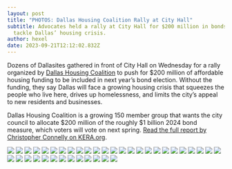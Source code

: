 ```yaml
---
layout: post
title: "PHOTOS: Dallas Housing Coalition Rally at City Hall"
subtitle: Advocates held a rally at City Hall for $200 million in bonds to
  tackle Dallas’ housing crisis.
author: hexel
date: 2023-09-21T12:12:02.832Z
---
```

Dozens of Dallasites gathered in front of City Hall on Wednesday for a rally organized by [Dallas Housing Coalition](https://www.dallashousingcoalition.com/) to push for $200 million of affordable housing funding to be included in next year’s bond election. Without the funding, they say Dallas will face a growing housing crisis that squeezes the people who live here, drives up homelessness, and limits the city’s appeal to new residents and businesses.

Dallas Housing Coalition is a growing 150 member group that wants the city council to allocate $200 million of the roughly $1 billion 2024 bond measure, which voters will vote on next spring. [Read the full report by Christopher Connelly on KERA.org](https://www.keranews.org/texas-news/2023-09-20/at-city-hall-advocates-rally-for-200-million-in-bonds-to-tackle-dallas-housing-crisis).

![](https://lh3.googleusercontent.com/pw/AIL4fc_HKZ0I4hEpXSR4HeR2n0bK_jaXhq-8fYlGt6UsU9WZ7tBQE4GBmP7H_JCovyAwODPaml2ueejd_Q2MJr-rQ4MWjXIVwKqcIxLudcft4u1WG2OP7Ex5=w1920-h1080)
![](https://lh3.googleusercontent.com/pw/AIL4fc_7RAa4EKrV1oHP0PYIUoBzOaIQ1LQuQVjvOR4uaTPD3bbTXofnx6VeU9w1ZMviUz_ucNBd_20-O7nNWx77VSvMXMcM1QAoalwyfU-1M-9MieYeAw3y=w1920-h1080)
![](https://lh3.googleusercontent.com/pw/AIL4fc-50Q0rMe2kKzzDO-pm3KwnwubeXsG7fSB6zz90q8IsFsJbZlPaTzKBMTh__sh3JxYcg3a2xbx5zzT02ifi7qvP2NM0DFFzRjzRi2t61J0sbOmlp4eV=w1920-h1080)
![](https://lh3.googleusercontent.com/pw/AIL4fc9ZyhlocBVUcudvmBL_ovWH_HY5uI4qfZPaXZ8R4qav4wLYEPUhP00YZZYKV27slq2KgVIS_Te1kXpk0TSGrrBVY1ECXXcWtSOBgFrzTRMpwTptPlJH=w1920-h1080)
![](https://lh3.googleusercontent.com/pw/AIL4fc8T2RkplDevkaWfUVXnVrJhS1Tqv_sPCFPazSngcS5quehXk_PhfHwet60_ky7qhLVUVdbWzf55Xh55ST2h7bSgsjWcif_XeoPJb9Jh3QikXkZsmHig=w1920-h1080)
![](https://lh3.googleusercontent.com/pw/AIL4fc9pSPrXHoVb2aeok7UnDCarELt9PnpM5lW8Bmr30jMaDHFEStDfkgs3cpYujWLffeRy10qUXoPdhI4cI3fwa93C4dAQr4zqHLvxUAOWOVCSiO5Kjbiw=w1920-h1080)
![](https://lh3.googleusercontent.com/pw/AIL4fc_SwMramZI0aFGSYI1NwTNH0p4iLgZqlUo3YFp1k99TqRutxi3N2Sy8-4tYIrrYw4bwb4Jz_-RJsmKfIZeio0v0Qrfr0589p7qUEki4bEevYLfYdIRn=w1920-h1080)
![](https://lh3.googleusercontent.com/pw/AIL4fc-rMJ7xo9niQoblAWlZxqBd98eUAPnT1IhuWjqWBMP2rFEN1cPB-yPbxbaNDyEXw16Sz6n-eYvil3oSMPqTVcXSVwCm-8E2asjGM-U8f7B-y1bSsU8C=w1920-h1080)
![](https://lh3.googleusercontent.com/pw/AIL4fc-zIncyx_nahtuMplgMAoBBkyOHwjZL5hNsiJXE9-fOTQtdp5Qir9bsZjP37GCArXmpsD2Nceyu4LS5XykQjJhSs8bz2ha2hLB79jkroLBvDBwnKAH9=w1920-h1080)
![](https://lh3.googleusercontent.com/pw/AIL4fc8NTvHwTs5TniFAy_PxGfSLlSvqOFL9M79ptCmNL23rG0HbfLjM-QNxKEAdwOSWJTnfIH_SfTB8XP7px6reF0UR5TBVs1IEZJ8q8ywG1ti02iMpfBko=w1920-h1080)
![](https://lh3.googleusercontent.com/pw/AIL4fc_TtLJWN36PK25z-zbLXa7cgTr5oHR82JQqXaBRXY2oYLbbetoT9IHSC7hbNaBdBNWYFcH24vq2jSng8KShAMy63MK_b3Zb9s5uypgc9y8iVY8BNjBp=w1920-h1080)
![](https://lh3.googleusercontent.com/pw/AIL4fc_mZa47BQ8jqLm3wleNAVHrJUVLZ_unmhg_qBaCIOKJTNX30CmERKa_tkYhhQsMN1zhxsKNAUTPStz9YaC4utWyvBQcv_ki94LizltaIoteRU11xSL8=w1920-h1080)
![](https://lh3.googleusercontent.com/pw/AIL4fc88Qf4uEtrKZtAQcw3F2_mSApNpkveJ74IuOMvtwrm_SApYIDYtlOht8ZzjhTux9letR-YBKs4zIbDAOns9g9nhVln8aJg36qCQ5SEgpopbDGGtJCZD=w1920-h1080)
![](https://lh3.googleusercontent.com/pw/AIL4fc_lQAQPW6_txXOy43tDgHTvA8hRl72xNNNltk6o-8Aoqo9eUiuGGJHANz0BYlGG7IAxnBFe14qAu_0aAQD9KEIUNy_OL9k1au3f76m8vQRD_BI6QH-Y=w1920-h1080)
![](https://lh3.googleusercontent.com/pw/AIL4fc-ljCaTuhvs9oWwNGdYXtxb0b6pBV0V56dNB7-u8vLkvQuXnlW5h0Uhga-ueoFgqMKRXCBZkDr6CfrdZjSAMFJoP485aezC1npoXSbRW0Iz17G6Glkn=w1920-h1080)
![](https://lh3.googleusercontent.com/pw/AIL4fc-DP0ekhe9ho47c9RL25-XphHhZ79ZNrvsZ3KJHsYcf5gJLyy9pYsXEj7W3ZZ3y0G8wxjUfF6IZbV0pxYMPon2RWYjH5aTmyQlMkx5EbdHrUurjRZ-9=w1920-h1080)
![](https://lh3.googleusercontent.com/pw/AIL4fc-z-fePOTjMhvmx6jGKO3IZIA1MpFMf4FisBWdv5tw7y3ihD1Mh3jqgwUG28i83NO2HM4zspwAHoi2nYB2rNt09-Uj20nQzBPLAI6-YkGLBPijXKHdw=w1920-h1080)
![](https://lh3.googleusercontent.com/pw/AIL4fc_vxUaH3ESBmywq_lqbZaYJjMoGjlrAGgh9SzJ0rGrgST2463o76jzJh9S06uAxRYlti7Y50_Jcfs2wy2hH5oHSyRhTD47F0cQOJvy5sWFEBhKCPPHW=w1920-h1080)
![](https://lh3.googleusercontent.com/pw/AIL4fc-mTJ_TbRohkoMEuqRuseryjGAukPle95X70UooQqMVH0A8-5ToP1rAU32yFjgv6otL7TMHqdeTU-CCyP1U3ctAqDXZc4uvBt9HcYyNT4QnxoUYfp5J=w1920-h1080)
![](https://lh3.googleusercontent.com/pw/AIL4fc-rccD0u9w1eyRH1FBZiBQuHswfu_wQQCfXqYrlvekPFBhdsZ6b-rkXz3mweIaIQljaMZsOsSBUi-2pkrYvgYHQ1cBn89AOWwaKXCg0mAA2xG0tQN93=w1920-h1080)
![](https://lh3.googleusercontent.com/pw/AIL4fc-Gsu8t1SDwXFurjSNxtfxOqyTzFoPly_rtMavsqqbY89fJ85es4f7DvH_9S_-4CXxy5G8OBXjY9117gChpL4SmfDIwYr-MQudkcTWdLXnZFvH84DeB=w1920-h1080)
![](https://lh3.googleusercontent.com/pw/AIL4fc-RQXhVviAABVGzEFtiWMWYKm6jQKSzUQtbfy_AvvyMvZICfg2GAfdpWHylax03Ygjzqwx7LF2Q8EELq2bCA-PLJIwlZHR4jfXiwViONNJhk_y84v9M=w1920-h1080)
![](https://lh3.googleusercontent.com/pw/AIL4fc_83UzqZrHZM2BBO8khhfmo7wZ0D-nmrC2S56b2tttP1-FuLgsMiSj3eK9XgEp9H2k4-WHb3Cxr6AjnPCa15DaWII6xYRkZ9lcmfEyINEQwzwMfPFUJ=w1920-h1080)
![](https://lh3.googleusercontent.com/pw/AIL4fc_KjUFsqQ8BdsJ5lvvu68SPR05vN0k4b8K1Sgj5IBltuk-Y0qSWWcrnMVVPuPWGZCvL1mtxoTQSheCMl0y6AG-eV1OKvxYZ18L9bIztnI0JBLKIUCH-=w1920-h1080)
![](https://lh3.googleusercontent.com/pw/AIL4fc86AtDRCfqmOqUf1sPqttzsWXYHFnDaMBQ_OnAllpwHucmLbvJvAuCM7cy2qKrTUGfteRHk3NE3dl_f495FoACBlgPI595pYpXgeHToBnnSsbpOLc6Q=w1920-h1080)
![](https://lh3.googleusercontent.com/pw/AIL4fc_T_1B7nRTz68-2zqQ4aEfLUDciMztAR0IuMVUI24RB9hJmnipOOZtRz9uayzacnCzwaPM-Gr-7rmGIsgsv0h3dGrYKCOdQ-8BzpD9z_042wtMfinUN=w1920-h1080)
![](https://lh3.googleusercontent.com/pw/AIL4fc8yHpP4I1ASwbQ4QTYtzFPQSqQvUdKRD4S4fCeH23endHClsb0hF8seZoLjx8Y3OpWgS_0VxT_PYcKpL1GxIh53CtN28PeZ7i_EfrzOzof8rYgmF6T3=w1920-h1080)
![](https://lh3.googleusercontent.com/pw/AIL4fc-cJPEwwT9WsX2i_8o6IeTohS0nBezNovO8AIlIBi7Xeqm3s8K_Tsd2M9-nzJcSjKr68XsL_V7g2zjE1cZZ8uY4ED_Mrb9fbTqiDaZiep0upaPpKrY2=w1920-h1080)
![](https://lh3.googleusercontent.com/pw/AIL4fc_DFPmhh9MjKly4KUpyl8SrMIip_A5-kT33jIJBzr4XDglyJxARd50YLtPZNswdPGCXIv9Z_apYnemtvO11LNEAG1fa-fSShL6nDELtg7duN_J8rvqf=w1920-h1080)
![](https://lh3.googleusercontent.com/pw/AIL4fc8a3ftYfLRhX-b6CT8bLkqaTqwy7ybzcsAQesGUWwieqC8ZHZefN7nj2LkrnzejoLcMD8ssvdbTmEKPySKBTtGcCTiGGCKk0BU7-T81jkgQ0XlMPBdm=w1920-h1080)
![](https://lh3.googleusercontent.com/pw/AIL4fc-qXxvrYiaxPxRlwxeymoD9YIRySyom1jymWK4JDFTgFfN4cnDhEkSPDMf183iKWPH8RtX8NJge4zxMAHsgPQL0rd4CFF7AsyN2rrrvDQQx1dPkgW93=w1920-h1080)
![](https://lh3.googleusercontent.com/pw/AIL4fc_3APEZQScZgjiPtcqF31LS7ikp0qxMz4peyRAdbWMFkx-ylztIz60mS2WYL-am-eEH6MqMsCydQcDCnfoajQ6dDKvaVmLL_KW68ppf6okTCc4vimv3=w1920-h1080)
![](https://lh3.googleusercontent.com/pw/AIL4fc_Gbq7f0gN1DJwHVH9gVwvY5riELJ5nj8P1dmTIecddb9XfTynWy5KJkIfxlyI3L-Q9K4_jUxoZ17YpC3BcpCTqAW9sfM7wNWP4ARD0xL8iuU_KfXty=w1920-h1080)
![](https://lh3.googleusercontent.com/pw/AIL4fc-oWB3PUg230Kt8Jf40KaxX8ZDUy9oW0ENrfuuIln0Uf8t8LSUnjOIx8EUJtuhwW5qyL60GyY4coLMtyzFdmcp4g9asZJCCApnzMDCQc1tiEiD2gau0=w1920-h1080)
![](https://lh3.googleusercontent.com/pw/AIL4fc_R3rdqpCTCsY-shIrZ8-IBfIS8HEcadySlo-I5cErOKmlMcyaJnZFkojnkVAs13Ynlafeg0knM2hcTaC1mFh6QCRe6NoaFMad4wF4mpjobNg4OnZYQ=w1920-h1080)
![](https://lh3.googleusercontent.com/pw/AIL4fc_OBQlFZBu6fPxuSTZri1xeQ5xwmSX3zxVq0b9X7Cd7RCZFXxp4LblSBameAXtrSDs4lzjngFZtsJUZHYsXfJJwnuNOLpRVAv8TQkFCnLZ8xlgC59Gs=w1920-h1080)
![](https://lh3.googleusercontent.com/pw/AIL4fc_QQDtCDQe0GLERAC4Pn1DvD-QPCo57y1ihql_N2ovCuhrS7d8ugXLKgrhlcv_0lgzDoCg6cbcS_K4rU1v_oIk4BTwUc2JgzjYiq2_kaRPBmTlrKR3C=w1920-h1080)
![](https://lh3.googleusercontent.com/pw/AIL4fc-3UP85fMcjnvWpsp-4Spg3AR1RcQT8He3Ph5leBj_7ynaAkTMy2zY44h2M94daj_IiH1r8RsEnW6R-ecVicLZsyTAR83nwevSpw4PDSUxI8mc2IQ3E=w1920-h1080)
